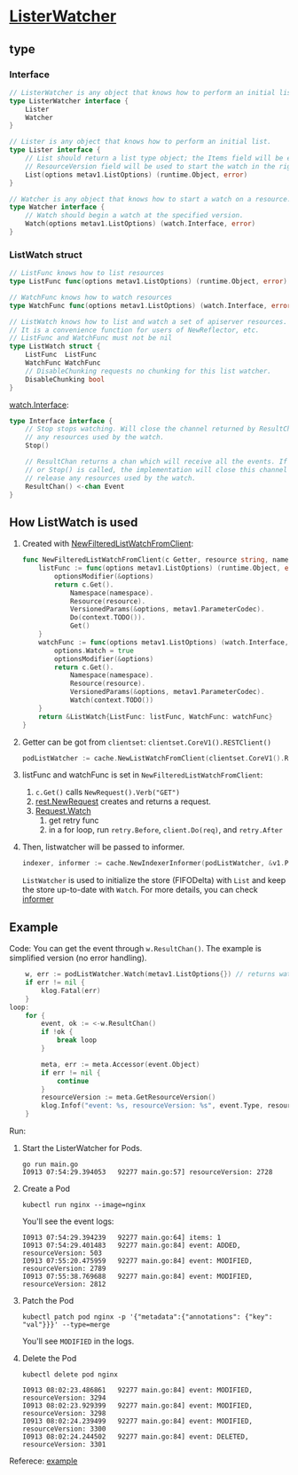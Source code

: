 # [ListerWatcher](https://github.com/kubernetes/client-go/blob/v0.25.0/tools/cache/listwatch.go#L43)

## type

### Interface

```go
// ListerWatcher is any object that knows how to perform an initial list and start a watch on a resource.
type ListerWatcher interface {
	Lister
	Watcher
}
```

```go
// Lister is any object that knows how to perform an initial list.
type Lister interface {
	// List should return a list type object; the Items field will be extracted, and the
	// ResourceVersion field will be used to start the watch in the right place.
	List(options metav1.ListOptions) (runtime.Object, error)
}

// Watcher is any object that knows how to start a watch on a resource.
type Watcher interface {
	// Watch should begin a watch at the specified version.
	Watch(options metav1.ListOptions) (watch.Interface, error)
}
```

### ListWatch struct

```go
// ListFunc knows how to list resources
type ListFunc func(options metav1.ListOptions) (runtime.Object, error)

// WatchFunc knows how to watch resources
type WatchFunc func(options metav1.ListOptions) (watch.Interface, error)

// ListWatch knows how to list and watch a set of apiserver resources.  It satisfies the ListerWatcher interface.
// It is a convenience function for users of NewReflector, etc.
// ListFunc and WatchFunc must not be nil
type ListWatch struct {
	ListFunc  ListFunc
	WatchFunc WatchFunc
	// DisableChunking requests no chunking for this list watcher.
	DisableChunking bool
}
```

[watch.Interface](https://pkg.go.dev/k8s.io/apimachinery/pkg/watch#Interface):

```go
type Interface interface {
	// Stop stops watching. Will close the channel returned by ResultChan(). Releases
	// any resources used by the watch.
	Stop()

	// ResultChan returns a chan which will receive all the events. If an error occurs
	// or Stop() is called, the implementation will close this channel and
	// release any resources used by the watch.
	ResultChan() <-chan Event
}
```

## How ListWatch is used

1. Created with [NewFilteredListWatchFromClient](https://github.com/kubernetes/client-go/blob/v0.25.0/tools/cache/listwatch.go#L80):

	```go
	func NewFilteredListWatchFromClient(c Getter, resource string, namespace string, optionsModifier func(options *metav1.ListOptions)) *ListWatch {
		listFunc := func(options metav1.ListOptions) (runtime.Object, error) {
			optionsModifier(&options)
			return c.Get().
				Namespace(namespace).
				Resource(resource).
				VersionedParams(&options, metav1.ParameterCodec).
				Do(context.TODO()).
				Get()
		}
		watchFunc := func(options metav1.ListOptions) (watch.Interface, error) {
			options.Watch = true
			optionsModifier(&options)
			return c.Get().
				Namespace(namespace).
				Resource(resource).
				VersionedParams(&options, metav1.ParameterCodec).
				Watch(context.TODO())
		}
		return &ListWatch{ListFunc: listFunc, WatchFunc: watchFunc}
	}
	```

1. Getter can be got from `clientset`: `clientset.CoreV1().RESTClient()`

	```go
	podListWatcher := cache.NewListWatchFromClient(clientset.CoreV1().RESTClient(), "pods", v1.NamespaceDefault, fields.Everything())
	```
1. listFunc and watchFunc is set in `NewFilteredListWatchFromClient`:
	1. `c.Get()` calls `NewRequest().Verb("GET")`
	1. [rest.NewRequest](https://github.com/kubernetes/client-go/blob/v0.25.0/rest/request.go#L126) creates and returns a request.
	1. [Request.Watch](https://github.com/kubernetes/client-go/blob/v0.25.0/rest/request.go#L607)
	    1. get retry func
	    1. in a for loop, run `retry.Before`, `client.Do(req)`, and `retry.After`

1. Then, listwatcher will be passed to informer.
	```go
	indexer, informer := cache.NewIndexerInformer(podListWatcher, &v1.Pod{}, 0, cache.ResourceEventHandlerFuncs{...
	```
	`ListWatcher` is used to initialize the store (FIFODelta) with `List` and keep the store up-to-date with `Watch`. For more details, you can check [informer](../informer/README.md)


## Example

Code: You can get the event through `w.ResultChan()`. The example is simplified version (no error handling).

```go
	w, err := podListWatcher.Watch(metav1.ListOptions{}) // returns watch.Interface
	if err != nil {
		klog.Fatal(err)
	}
loop:
	for {
		event, ok := <-w.ResultChan()
		if !ok {
			break loop
		}

		meta, err := meta.Accessor(event.Object)
		if err != nil {
			continue
		}
		resourceVersion := meta.GetResourceVersion()
		klog.Infof("event: %s, resourceVersion: %s", event.Type, resourceVersion)
	}
```

Run:

1. Start the ListerWatcher for Pods.
	```
	go run main.go
	I0913 07:54:29.394053   92277 main.go:57] resourceVersion: 2728
	```
1. Create a Pod
	```
	kubectl run nginx --image=nginx
	```
	You'll see the event logs:
	```
	I0913 07:54:29.394239   92277 main.go:64] items: 1
	I0913 07:54:29.401483   92277 main.go:84] event: ADDED, resourceVersion: 503
	I0913 07:55:20.475959   92277 main.go:84] event: MODIFIED, resourceVersion: 2789
	I0913 07:55:38.769688   92277 main.go:84] event: MODIFIED, resourceVersion: 2812
	```
1. Patch the Pod
	```
	kubectl patch pod nginx -p '{"metadata":{"annotations": {"key": "val"}}}' --type=merge
	```
	You'll see `MODIFIED` in the logs.
1. Delete the Pod
	```
	kubectl delete pod nginx
	```

	```
	I0913 08:02:23.486861   92277 main.go:84] event: MODIFIED, resourceVersion: 3294
	I0913 08:02:23.929399   92277 main.go:84] event: MODIFIED, resourceVersion: 3298
	I0913 08:02:24.239499   92277 main.go:84] event: MODIFIED, resourceVersion: 3300
	I0913 08:02:24.244502   92277 main.go:84] event: DELETED, resourceVersion: 3301
	```

Referece: [example](https://github.com/kubernetes/client-go/blob/v0.25.0/examples/workqueue/main.go)
